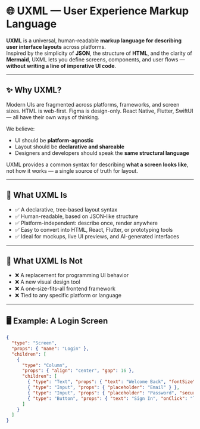 # 🌐 UXML — User Experience Markup Language

**UXML** is a universal, human-readable **markup language for describing user interface layouts** across platforms.  
Inspired by the simplicity of **JSON**, the structure of **HTML**, and the clarity of **Mermaid**, UXML lets you define screens, components, and user flows — **without writing a line of imperative UI code**.

---

## ✨ Why UXML?

Modern UIs are fragmented across platforms, frameworks, and screen sizes. HTML is web-first. Figma is design-only. React Native, Flutter, SwiftUI — all have their own ways of thinking.

We believe:

- UI should be **platform-agnostic**
- Layout should be **declarative and shareable**
- Designers and developers should speak the **same structural language**

UXML provides a common syntax for describing **what a screen looks like**, not how it works — a single source of truth for layout.

---

## 🧠 What UXML Is

- ✅ A declarative, tree-based layout syntax  
- ✅ Human-readable, based on JSON-like structure  
- ✅ Platform-independent: describe once, render anywhere  
- ✅ Easy to convert into HTML, React, Flutter, or prototyping tools  
- ✅ Ideal for mockups, live UI previews, and AI-generated interfaces

---

## 🚫 What UXML Is Not

- ❌ A replacement for programming UI behavior  
- ❌ A new visual design tool  
- ❌ A one-size-fits-all frontend framework  
- ❌ Tied to any specific platform or language

---

## 🖥 Example: A Login Screen

```json
{
  "type": "Screen",
  "props": { "name": "Login" },
  "children": [
    {
      "type": "Column",
      "props": { "align": "center", "gap": 16 },
      "children": [
        { "type": "Text", "props": { "text": "Welcome Back", "fontSize": 24 } },
        { "type": "Input", "props": { "placeholder": "Email" } },
        { "type": "Input", "props": { "placeholder": "Password", "secure": true } },
        { "type": "Button", "props": { "text": "Sign In", "onClick": "loginUser" } }
      ]
    }
  ]
}
